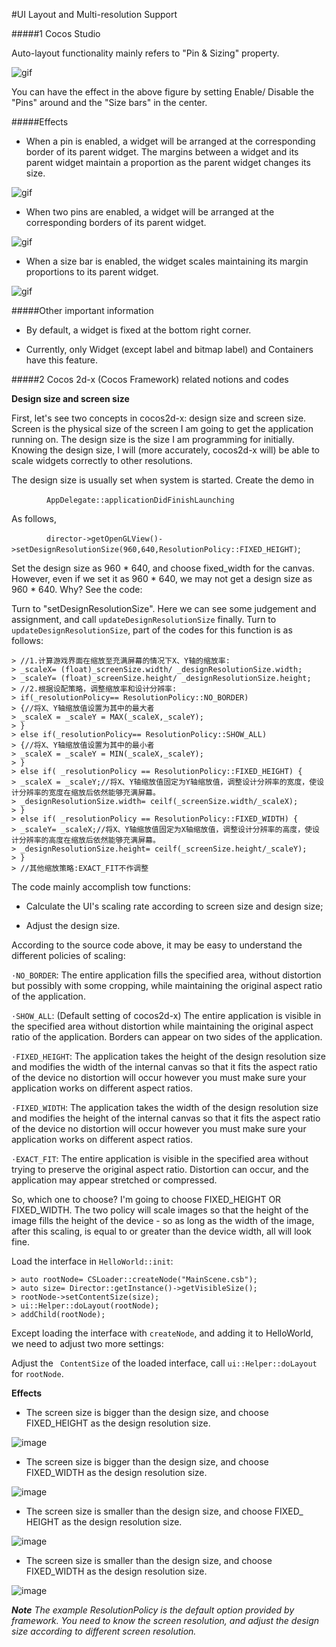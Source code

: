 #UI Layout and Multi-resolution Support 

#####1 Cocos Studio

Auto-layout functionality mainly refers to "Pin & Sizing" property. 
 
![gif](res/gif001.gif) 

You can have the effect in the above figure by setting Enable/ Disable the "Pins" around and the "Size bars" in the center.

#####Effects

- When a pin is enabled, a widget will be arranged at the corresponding border of its parent widget. The margins between a widget and its parent widget maintain a proportion as the parent widget changes its size. 

![gif](res/gif002.gif) 
 
- When two pins are enabled, a widget will be arranged at the corresponding borders of its parent widget. 

![gif](res/gif003.gif) 
 
- When a size bar is enabled, the widget scales maintaining its margin proportions to its parent widget.  

![gif](res/gif004.gif) 
 
#####Other important information

- By default, a widget is fixed at the bottom right corner. 

- Currently, only Widget (except label and bitmap label) and Containers have this feature.

#####2 Cocos 2d-x (Cocos Framework) related notions and codes

**Design size and screen size**

First, let's see two concepts in cocos2d-x: design size and screen size. Screen is the physical size of the screen I am going to get the application running on. The design size is the size I am programming for initially. Knowing the design size, I will (more accurately, cocos2d-x will) be able to scale widgets correctly to other resolutions. 

The design size is usually set when system is started. Create the demo in

&emsp;&emsp;&emsp;&emsp;`AppDelegate::applicationDidFinishLaunching`

As follows, 

&emsp;&emsp;&emsp;&emsp;`director->getOpenGLView()->setDesignResolutionSize(960,640,ResolutionPolicy::FIXED_HEIGHT)`;

Set the design size as 960 * 640, and choose fixed_width for the canvas. However, even if we set it as 960 * 640, we may not get a design size as 960 * 640. Why? See the code:

Turn to "setDesignResolutionSize". Here we can see some judgement and assignment, and call `updateDesignResolutionSize` finally. Turn to `updateDesignResolutionSize`, part of the codes for this function is as follows:

    > //1.计算游戏界面在缩放至充满屏幕的情况下X、Y轴的缩放率:
    > _scaleX= (float)_screenSize.width/ _designResolutionSize.width;
    > _scaleY= (float)_screenSize.height/ _designResolutionSize.height;
    > //2.根据设配策略，调整缩放率和设计分辨率:
    > if(_resolutionPolicy== ResolutionPolicy::NO_BORDER)
    > {//将X、Y轴缩放值设置为其中的最大者
    > _scaleX = _scaleY = MAX(_scaleX,_scaleY);
    > }
    > else if(_resolutionPolicy== ResolutionPolicy::SHOW_ALL)
    > {//将X、Y轴缩放值设置为其中的最小者
    > _scaleX = _scaleY = MIN(_scaleX,_scaleY);
    > }
    > else if( _resolutionPolicy == ResolutionPolicy::FIXED_HEIGHT) {
    > _scaleX = _scaleY;//将X、Y轴缩放值固定为Y轴缩放值，调整设计分辨率的宽度，使设计分辨率的宽度在缩放后依然能够充满屏幕。
    > _designResolutionSize.width= ceilf(_screenSize.width/_scaleX);
    > }
    > else if( _resolutionPolicy == ResolutionPolicy::FIXED_WIDTH) {
    > _scaleY= _scaleX;//将X、Y轴缩放值固定为X轴缩放值，调整设计分辨率的高度，使设计分辨率的高度在缩放后依然能够充满屏幕。
    > _designResolutionSize.height= ceilf(_screenSize.height/_scaleY);
    > }
    > //其他缩放策略:EXACT_FIT不作调整

The code mainly accomplish tow functions: 

- Calculate the UI's scaling rate according to screen size and design size; 

- Adjust the design size.

According to the source code above, it may be easy to understand the different policies of scaling: 

`·NO_BORDER`: The entire application fills the specified area, without distortion but possibly with some cropping, while maintaining the original aspect ratio of the application.

`·SHOW_ALL`: (Default setting of cocos2d-x) The entire application is visible in the specified area without distortion while maintaining the original aspect ratio of the application. Borders can appear on two sides of the application.

`·FIXED_HEIGHT`: The application takes the height of the design resolution size and modifies the width of the internal canvas so that it fits the aspect ratio of the device no distortion will occur however you must make sure your application works on different aspect ratios.

`·FIXED_WIDTH`: The application takes the width of the design resolution size and modifies the height of the internal canvas so that it fits the aspect ratio of the device no distortion will occur however you must make sure your application works on different aspect ratios.

`·EXACT_FIT`: The entire application is visible in the specified area without trying to preserve the original aspect ratio. Distortion can occur, and the application may appear stretched or compressed.

So, which one to choose? I'm going to choose FIXED_HEIGHT OR FIXED_WIDTH. The two policy will scale images so that the height of the image fills the height of the device - so as long as the width of the image, after this scaling, is equal to or greater than the device width, all will look fine.

Load the interface in `HelloWorld::init`:

    > auto rootNode= CSLoader::createNode("MainScene.csb");
    > auto size= Director::getInstance()->getVisibleSize();
    > rootNode->setContentSize(size);  
    > ui::Helper::doLayout(rootNode);
    > addChild(rootNode);

Except loading the interface with `createNode`, and adding it to HelloWorld, we need to adjust two more settings: 

Adjust the ` ContentSize` of the loaded interface, call `ui::Helper::doLayout` for `rootNode`. 

**Effects**

- The screen size is bigger than the design size, and choose FIXED_HEIGHT as the design resolution size. 

![image](res_en/image006.png) 
 
- The screen size is bigger than the design size, and choose FIXED_WIDTH as the design resolution size. 

![image](res_en/image007.png) 
 
- The screen size is smaller than the design size, and choose FIXED_ HEIGHT as the design resolution size.

![image](res_en/image008.png) 
 
- The screen size is smaller than the design size, and choose FIXED_WIDTH as the design resolution size. 

![image](res_en/image009.png) 

***Note** The example ResolutionPolicy is the default option provided by framework. You need to know the screen resolution, and adjust the design size according to different screen resolution.*


